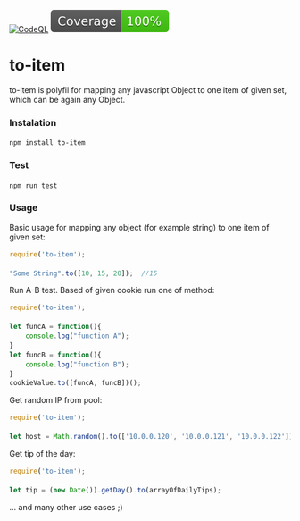 [![CodeQL](https://github.com/pavlikm/to-item/actions/workflows/codeql-analysis.yml/badge.svg)](https://github.com/pavlikm/to-item/actions/workflows/codeql-analysis.yml)
![Coverage](https://github.com/pavlikm/to-item/raw/master/public/badge.svg)

# to-item
to-item is polyfil for mapping any javascript Object to one item of given set, which can be again any Object.

### Instalation
```npm install to-item```

### Test
```npm run test```

### Usage
Basic usage for mapping any object (for example string) to one item of given set:
```javascript
require('to-item');

"Some String".to([10, 15, 20]);  //15
```
Run A-B test. Based of given cookie run one of method:
```javascript
require('to-item');

let funcA = function(){
    console.log("function A");
}
let funcB = function(){
    console.log("function B");
}
cookieValue.to([funcA, funcB])();
```
Get random IP from pool:
```javascript
require('to-item');

let host = Math.random().to(['10.0.0.120', '10.0.0.121', '10.0.0.122']);
```
Get tip of the day:
```javascript
require('to-item');

let tip = (new Date()).getDay().to(arrayOfDailyTips);

```
... and many other use cases ;)